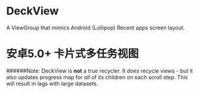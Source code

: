 # DeckView
A ViewGroup that mimics Android (Lollipop) Recent apps screen layout.
# 安卓5.0+ 卡片式多任务视图

######Note: 
DeckView is **not** a true recycler. It *does* recycle views - but it also updates progress map for *all* of its children on each scroll step. This will result in lags with large datasets.


